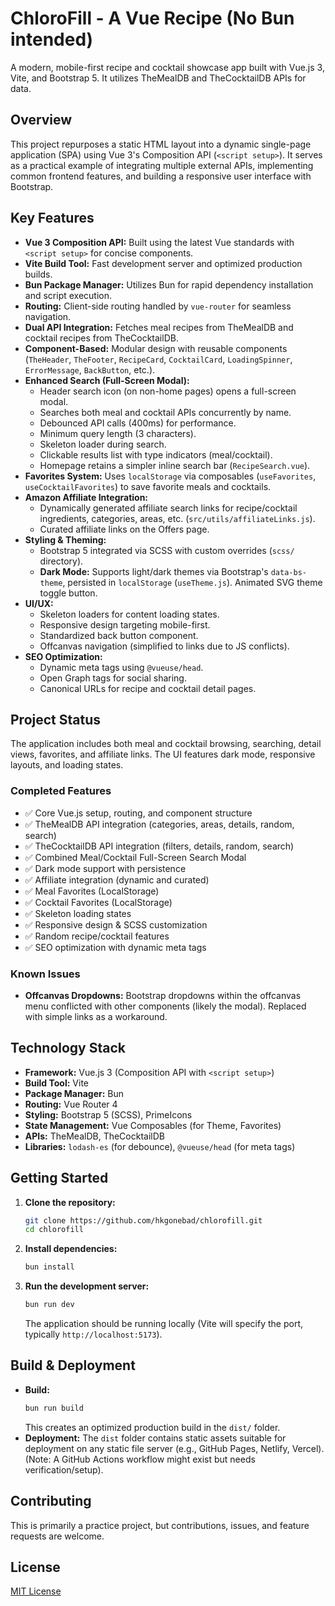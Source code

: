 # ChloroFill - A Vue Recipe (No Bun intended)

A modern, mobile-first recipe and cocktail showcase app built with Vue.js 3, Vite, and Bootstrap 5. It utilizes TheMealDB and TheCocktailDB APIs for data.

## Overview

This project repurposes a static HTML layout into a dynamic single-page application (SPA) using Vue 3's Composition API (`<script setup>`). It serves as a practical example of integrating multiple external APIs, implementing common frontend features, and building a responsive user interface with Bootstrap.

## Key Features

*   **Vue 3 Composition API:** Built using the latest Vue standards with `<script setup>` for concise components.
*   **Vite Build Tool:** Fast development server and optimized production builds.
*   **Bun Package Manager:** Utilizes Bun for rapid dependency installation and script execution.
*   **Routing:** Client-side routing handled by `vue-router` for seamless navigation.
*   **Dual API Integration:** Fetches meal recipes from TheMealDB and cocktail recipes from TheCocktailDB.
*   **Component-Based:** Modular design with reusable components (`TheHeader`, `TheFooter`, `RecipeCard`, `CocktailCard`, `LoadingSpinner`, `ErrorMessage`, `BackButton`, etc.).
*   **Enhanced Search (Full-Screen Modal):**
    *   Header search icon (on non-home pages) opens a full-screen modal.
    *   Searches both meal and cocktail APIs concurrently by name.
    *   Debounced API calls (400ms) for performance.
    *   Minimum query length (3 characters).
    *   Skeleton loader during search.
    *   Clickable results list with type indicators (meal/cocktail).
    *   Homepage retains a simpler inline search bar (`RecipeSearch.vue`).
*   **Favorites System:** Uses `localStorage` via composables (`useFavorites`, `useCocktailFavorites`) to save favorite meals and cocktails.
*   **Amazon Affiliate Integration:**
    *   Dynamically generated affiliate search links for recipe/cocktail ingredients, categories, areas, etc. (`src/utils/affiliateLinks.js`).
    *   Curated affiliate links on the Offers page.
*   **Styling & Theming:**
    *   Bootstrap 5 integrated via SCSS with custom overrides (`scss/` directory).
    *   **Dark Mode:** Supports light/dark themes via Bootstrap's `data-bs-theme`, persisted in `localStorage` (`useTheme.js`). Animated SVG theme toggle button.
*   **UI/UX:**
    *   Skeleton loaders for content loading states.
    *   Responsive design targeting mobile-first.
    *   Standardized back button component.
    *   Offcanvas navigation (simplified to links due to JS conflicts).
*   **SEO Optimization:**
    *   Dynamic meta tags using `@vueuse/head`.
    *   Open Graph tags for social sharing.
    *   Canonical URLs for recipe and cocktail detail pages.

## Project Status

The application includes both meal and cocktail browsing, searching, detail views, favorites, and affiliate links. The UI features dark mode, responsive layouts, and loading states.

### Completed Features

*   ✅ Core Vue.js setup, routing, and component structure
*   ✅ TheMealDB API integration (categories, areas, details, random, search)
*   ✅ TheCocktailDB API integration (filters, details, random, search)
*   ✅ Combined Meal/Cocktail Full-Screen Search Modal
*   ✅ Dark mode support with persistence
*   ✅ Affiliate integration (dynamic and curated)
*   ✅ Meal Favorites (LocalStorage)
*   ✅ Cocktail Favorites (LocalStorage)
*   ✅ Skeleton loading states
*   ✅ Responsive design & SCSS customization
*   ✅ Random recipe/cocktail features
*   ✅ SEO optimization with dynamic meta tags

### Known Issues

*   **Offcanvas Dropdowns:** Bootstrap dropdowns within the offcanvas menu conflicted with other components (likely the modal). Replaced with simple links as a workaround.

## Technology Stack

*   **Framework:** Vue.js 3 (Composition API with `<script setup>`)
*   **Build Tool:** Vite
*   **Package Manager:** Bun
*   **Routing:** Vue Router 4
*   **Styling:** Bootstrap 5 (SCSS), PrimeIcons
*   **State Management:** Vue Composables (for Theme, Favorites)
*   **APIs:** TheMealDB, TheCocktailDB
*   **Libraries:** `lodash-es` (for debounce), `@vueuse/head` (for meta tags)

## Getting Started

1.  **Clone the repository:**
    ```bash
    git clone https://github.com/hkgonebad/chlorofill.git
    cd chlorofill
    ```

2.  **Install dependencies:**
    ```bash
    bun install
    ```

3.  **Run the development server:**
    ```bash
    bun run dev
    ```
    The application should be running locally (Vite will specify the port, typically `http://localhost:5173`).

## Build & Deployment

*   **Build:**
    ```bash
    bun run build
    ```
    This creates an optimized production build in the `dist/` folder.
*   **Deployment:** The `dist` folder contains static assets suitable for deployment on any static file server (e.g., GitHub Pages, Netlify, Vercel). (Note: A GitHub Actions workflow might exist but needs verification/setup).

## Contributing

This is primarily a practice project, but contributions, issues, and feature requests are welcome.

## License

[MIT License](LICENSE)
